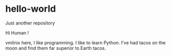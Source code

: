 # hello-world
Just another repository

Hi Human !

vmlinix here, I like programming. I like to learn Python.
I've had tacos on the moon and find them far superior to Earth tacos.
